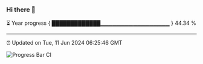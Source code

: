 ### Hi there 👋

⏳ Year progress { █████████████▁▁▁▁▁▁▁▁▁▁▁▁▁▁▁▁▁ } 44.34 %

---

⏰ Updated on Tue, 11 Jun 2024 06:25:46 GMT

![Progress Bar CI](https://github.com/ZhaoGui/ZhaoGui/workflows/Progress%20Bar%20CI/badge.svg)
